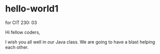 # hello-world1
for CIT 230: 03

Hi fellow coders,

I wish you all well in our Java class.
We are going to have a blast helping each other.
